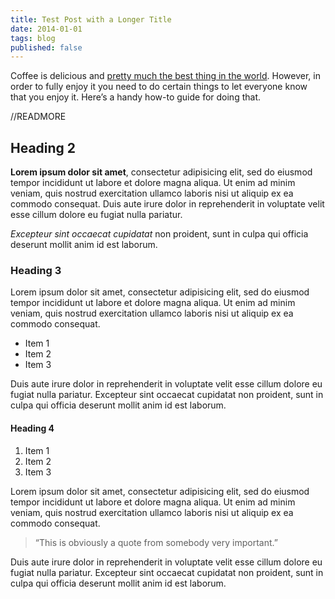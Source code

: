 ```yaml
---
title: Test Post with a Longer Title
date: 2014-01-01
tags: blog
published: false
---
```


Coffee is delicious and [pretty much the best thing in the world](#). However, in order to fully enjoy it you need to do certain things to let everyone know that you enjoy it. Here’s a handy how-to guide for doing that.

//READMORE

## Heading 2

**Lorem ipsum dolor sit amet**, consectetur adipisicing elit, sed do eiusmod
tempor incididunt ut labore et dolore magna aliqua. Ut enim ad minim veniam,
quis nostrud exercitation ullamco laboris nisi ut aliquip ex ea commodo
consequat. Duis aute irure dolor in reprehenderit in voluptate velit esse
cillum dolore eu fugiat nulla pariatur.

_Excepteur sint occaecat cupidatat_ non proident, sunt in culpa qui officia deserunt mollit anim id est laborum.

### Heading 3

Lorem ipsum dolor sit amet, consectetur adipisicing elit, sed do eiusmod
tempor incididunt ut labore et dolore magna aliqua. Ut enim ad minim veniam,
quis nostrud exercitation ullamco laboris nisi ut aliquip ex ea commodo
consequat.

- Item 1
- Item 2
- Item 3

Duis aute irure dolor in reprehenderit in voluptate velit esse
cillum dolore eu fugiat nulla pariatur. Excepteur sint occaecat cupidatat non
proident, sunt in culpa qui officia deserunt mollit anim id est laborum.

#### Heading 4

1. Item 1
2. Item 2
3. Item 3

Lorem ipsum dolor sit amet, consectetur adipisicing elit, sed do eiusmod
tempor incididunt ut labore et dolore magna aliqua. Ut enim ad minim veniam,
quis nostrud exercitation ullamco laboris nisi ut aliquip ex ea commodo
consequat.

> &ldquo;This is obviously a quote from somebody very important.&rdquo;

Duis aute irure dolor in reprehenderit in voluptate velit esse
cillum dolore eu fugiat nulla pariatur. Excepteur sint occaecat cupidatat non
proident, sunt in culpa qui officia deserunt mollit anim id est laborum.